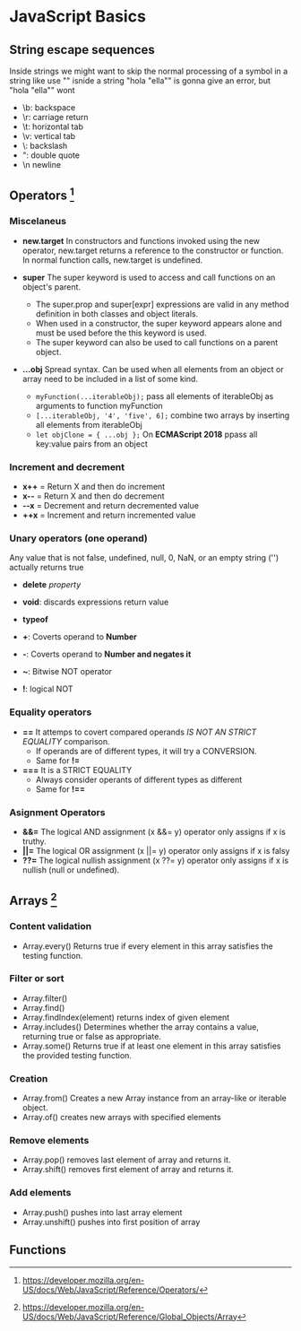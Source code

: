 # JavaScript Basics
## String escape sequences
Inside strings we might want to skip the normal processing of a symbol in a string like use "" isnide a string "hola "ella"" is gonna give an error, but "hola \"ella\"" wont
- \b: backspace
- \r: carriage return
- \t: horizontal tab
- \v: vertical tab
- \\: backslash
- \": double quote
- \n	newline
## Operators [^1]
### Miscelaneus
- **new.target** In constructors and functions invoked using the new operator, new.target returns a reference to the constructor or function. In normal function calls, new.target is undefined.
- **super** The super keyword is used to access and call functions on an object's parent.
    - The super.prop and super[expr] expressions are valid in any method definition in both classes and object literals.
    - When used in a constructor, the super keyword appears alone and must be used before the this keyword is used. 
    - The super keyword can also be used to call functions on a parent object.
  
- **...obj** Spread syntax. Can be used when all elements from an object or array need to be included in a list of some kind. 
  - `myFunction(...iterableObj);`  pass all elements of iterableObj as arguments to function myFunction
  - `[...iterableObj, '4', 'five', 6];`  combine two arrays by inserting all elements from iterableObj
  - `let objClone = { ...obj };`
    On **ECMAScript 2018**
    ppass all key:value pairs from an object 
### Increment and decrement
- **x++** = Return X and then do increment 
- **x--** = Return X and then do decrement
- **--x** = Decrement and return decremented value
- **++x** = Increment and return incremented value

### Unary operators (one operand)
 Any value that is not false, undefined, null, 0, NaN, or an empty string ('') actually returns true
 
- **delete** _property_ 
- **void**: discards expressions return value
- **typeof**
- **+**: Coverts operand to **Number** 

- **-**: Coverts operand to **Number and negates it** 
- **~**: Bitwise NOT operator
- **!**: logical NOT

### Equality operators
- **==** It attemps to covert compared operands *IS NOT AN STRICT EQUALITY* comparison. 
  - If operands are of different types, it will try a CONVERSION.
  - Same for **!=**
- **===** It is a STRICT EQUALITY
  - Always consider operants of different types as different
  - Same for **!==**

### Asignment Operators
- **&&=** The logical AND assignment (x &&= y) operator only assigns if x is truthy.
- **||=** The logical OR assignment (x ||= y) operator only assigns if x is falsy
- **??=** The logical nullish assignment (x ??= y) operator only assigns if x is nullish (null or undefined).

## Arrays [^2]
### Content validation
- Array.every() Returns true if every element in this array satisfies the testing function.

### Filter or sort
- Array.filter()
- Array.find()
- Array.findIndex(element) returns index of given element
- Array.includes() Determines whether the array contains a value, returning true or false as appropriate.
- Array.some() Returns true if at least one element in this array satisfies the provided testing function.
### Creation
- Array.from() Creates a new Array instance from an array-like or iterable object.
- Array.of() creates new arrays with specified elements
### Remove elements
- Array.pop() removes last element of array and returns it.
- Array.shift() removes first element of array and returns it.
### Add elements
- Array.push() pushes into last array element
- Array.unshift() pushes into first position of array

## Functions


[^1]: https://developer.mozilla.org/en-US/docs/Web/JavaScript/Reference/Operators/
[^2]: https://developer.mozilla.org/en-US/docs/Web/JavaScript/Reference/Global_Objects/Array
